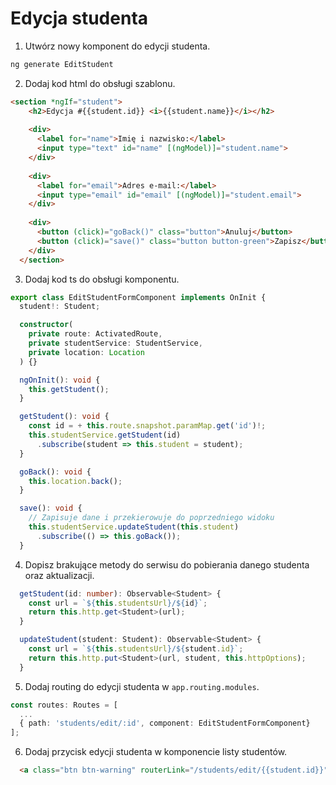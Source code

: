 # Edycja studenta

1. Utwórz nowy komponent do edycji studenta.

```ps
ng generate EditStudent
```

2. Dodaj kod html do obsługi szablonu.

```html
<section *ngIf="student">
    <h2>Edycja #{{student.id}} <i>{{student.name}}</i></h2>
  
    <div>
      <label for="name">Imię i nazwisko:</label>
      <input type="text" id="name" [(ngModel)]="student.name">
    </div>
  
    <div>
      <label for="email">Adres e-mail:</label>
      <input type="email" id="email" [(ngModel)]="student.email">
    </div>
  
    <div>
      <button (click)="goBack()" class="button">Anuluj</button>
      <button (click)="save()" class="button button-green">Zapisz</button>
    </div>
  </section>
```
3. Dodaj kod ts do obsługi komponentu.

```ts
export class EditStudentFormComponent implements OnInit {
  student!: Student;

  constructor(
    private route: ActivatedRoute,
    private studentService: StudentService,
    private location: Location
  ) {}

  ngOnInit(): void {
    this.getStudent();
  }

  getStudent(): void {
    const id = + this.route.snapshot.paramMap.get('id')!;
    this.studentService.getStudent(id)
      .subscribe(student => this.student = student);
  }

  goBack(): void {
    this.location.back();
  }

  save(): void {
    // Zapisuje dane i przekierowuje do poprzedniego widoku
    this.studentService.updateStudent(this.student)
      .subscribe(() => this.goBack());
  }
```

4. Dopisz brakujące metody do serwisu do pobierania danego studenta oraz aktualizacji.

```ts
  getStudent(id: number): Observable<Student> {
    const url = `${this.studentsUrl}/${id}`;
    return this.http.get<Student>(url);
  }

```
```ts
  updateStudent(student: Student): Observable<Student> {
    const url = `${this.studentsUrl}/${student.id}`;
    return this.http.put<Student>(url, student, this.httpOptions);
  }
```

5. Dodaj routing do edycji studenta w `app.routing.modules`.

```ts
const routes: Routes = [
  ...
  { path: 'students/edit/:id', component: EditStudentFormComponent}
];
```

6. Dodaj przycisk edycji studenta w komponencie listy studentów.

```html
  <a class="btn btn-warning" routerLink="/students/edit/{{student.id}}">Edytuj</a>
```
